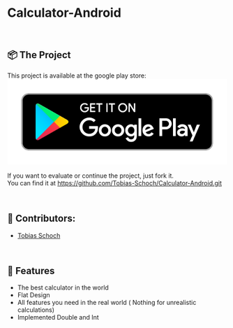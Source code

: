 <h1 align="left">
  Calculator-Android
</h1>
<br>

## 📦 The Project

This project is available at the google play store: 
<br>
![picture](play.png)
<br>

If you want to evaluate or continue the project, just fork it.
<br> 
You can find it at https://github.com/Tobias-Schoch/Calculator-Android.git

<br>

## 🐧 Contributors:

* [Tobias Schoch](https://github.com/tobias-schoch)

<br>

## 💾 Features

- The best calculator in the world
- Flat Design
- All features you need in the real world ( Nothing for unrealistic calculations) 
- Implemented Double and Int


